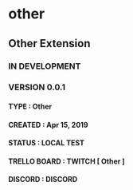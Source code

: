 # other
## Other Extension

### IN DEVELOPMENT
### VERSION 0.0.1

#### TYPE : Other
#### CREATED : Apr 15, 2019
#### STATUS : LOCAL TEST
#### TRELLO BOARD : TWITCH [ Other ]
#### DISCORD : DISCORD
